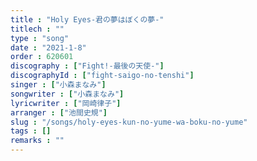 ```yaml
---
title : "Holy Eyes-君の夢はぼくの夢-"
titlech : ""
type : "song"
date : "2021-1-8"
order : 620601
discography : ["Fight!-最後の天使-"]
discographyId : ["fight-saigo-no-tenshi"]
singer : ["小森まなみ"]
songwriter : ["小森まなみ"]
lyricwriter : ["岡崎律子"]
arranger : ["池間史規"]
slug : "/songs/holy-eyes-kun-no-yume-wa-boku-no-yume"
tags : []
remarks : ""
---
```


